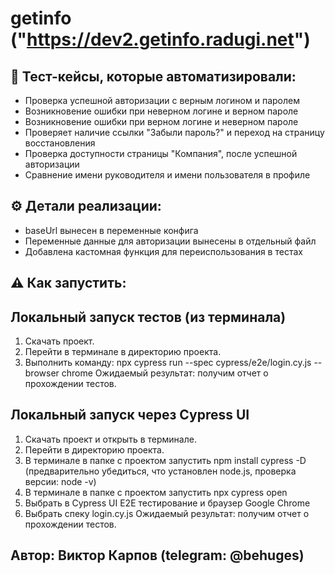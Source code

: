 # getinfo ("https://dev2.getinfo.radugi.net")

## 📌 Тест-кейсы, которые автоматизировали:
- Проверка успешной авторизации с верным логином и паролем
- Возникновение ошибки при неверном логине и верном пароле
- Возникновение ошибки при верном логине и неверном пароле
- Проверяет наличие ссылки "Забыли пароль?" и переход на страницу восстановления
- Проверка доступности страницы "Компания", после успешной авторизации 
- Сравнение имени руководителя и имени пользователя в профиле

## ⚙️ Детали реализации:
- baseUrl вынесен в переменные конфига
- Переменные данные для авторизации вынесены в отдельный файл
- Добавлена кастомная функция для переиспользования в тестах

## ⚠️ Как запустить:

## Локальный запуск тестов (из терминала)
1. Скачать проект.
2. Перейти в терминале в директорию проекта.
3. Выполнить команду: npx cypress run --spec cypress/e2e/login.cy.js --browser chrome
Ожидаемый результат: получим отчет о прохождении тестов.

## Локальный запуск через Cypress UI
1. Скачать проект и открыть в терминале.
2. Перейти в директорию проекта.
3. В терминале в папке с проектом запустить npm install cypress -D (предварительно убедиться, что установлен node.js, проверка версии: node -v)
4. В терминале в папке с проектом запустить npx cypress open
5. Выбрать в Cypress UI E2E тестирование и браузер Google Chrome
6. Выбрать спеку login.cy.js
Ожидаемый результат: получим отчет о прохождении тестов.

## Автор: Виктор Карпов (telegram: @behuges)



